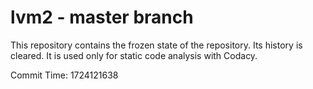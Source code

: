 # lvm2 - master branch

This repository contains the frozen state of the repository.
Its history is cleared. It is used only for static code
analysis with Codacy.

Commit Time: 1724121638